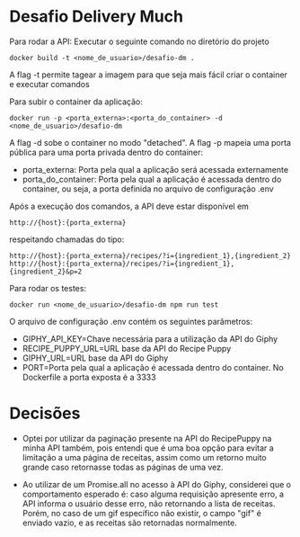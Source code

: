 # Desafio Delivery Much

Para rodar a API:
Executar o seguinte comando no diretório do projeto
```
docker build -t <nome_de_usuario>/desafio-dm .
```
A flag -t permite tagear a imagem para que seja mais fácil criar o container e executar comandos

Para subir o container da aplicação:
```
docker run -p <porta_externa>:<porta_do_container> -d <nome_de_usuario>/desafio-dm
```
A flag -d sobe o container no modo "detached".
A flag -p mapeia uma porta pública para uma porta privada dentro do container:
 - porta_externa: Porta pela qual a aplicação será acessada externamente
 - porta_do_container: Porta pela qual a aplicação é acessada dentro do container, ou seja, a porta definida no arquivo de configuração .env

Após a execução dos comandos, a API deve estar disponível em
```
http://{host}:{porta_externa}
```
respeitando chamadas do tipo:
```
http://{host}:{porta_externa}/recipes/?i={ingredient_1},{ingredient_2}
http://{host}:{porta_externa}/recipes/?i={ingredient_1},{ingredient_2}&p=2
```
Para rodar os testes:
```
docker run <nome_de_usuario>/desafio-dm npm run test
```
O arquivo de configuração .env contém os seguintes parâmetros:
 - GIPHY_API_KEY=Chave necessária para a utilização da API do Giphy
 - RECIPE_PUPPY_URL=URL base da API do Recipe Puppy
 - GIPHY_URL=URL base da API do Giphy
 - PORT=Porta pela qual a aplicação é acessada dentro do container. No Dockerfile a porta exposta é a 3333

# Decisões

- Optei por utilizar da paginação presente na API do RecipePuppy na minha API também, pois entendi que é uma boa opção para evitar a limitação a uma página de receitas, assim como um retorno muito grande caso retornasse todas as páginas de uma vez.

- Ao utilizar de um Promise.all no acesso à API do Giphy, considerei que o comportamento esperado é: caso alguma requisição apresente erro, a API informa o usuário desse erro, não retornando a lista de receitas. Porém, no caso de um gif específico não existir, o campo "gif" é enviado vazio, e as receitas são retornadas normalmente.
